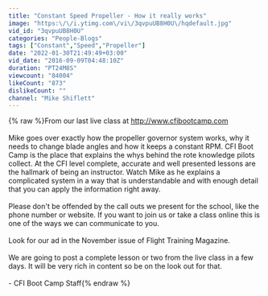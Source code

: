```yaml
---
title: "Constant Speed Propeller - How it really works"
image: "https:\/\/i.ytimg.com\/vi\/3qvpuUB8H0U\/hqdefault.jpg"
vid_id: "3qvpuUB8H0U"
categories: "People-Blogs"
tags: ["Constant","Speed","Propeller"]
date: "2022-01-30T21:49:49+03:00"
vid_date: "2016-09-09T04:48:10Z"
duration: "PT24M8S"
viewcount: "84004"
likeCount: "873"
dislikeCount: ""
channel: "Mike Shiflett"
---
```

{% raw %}From our last live class at <a rel="nofollow" target="blank" href="http://www.cfibootcamp.com">http://www.cfibootcamp.com</a><br /><br />Mike goes over exactly how the propeller governor system works, why it needs to change blade angles and how it keeps a constant RPM.  CFI Boot Camp is the place that explains the whys behind the rote knowledge pilots collect.  At the CFI level complete, accurate and well presented lessons are the hallmark of being an instructor.  Watch Mike as he explains a complicated system in a way that is understandable and with enough detail that you can apply the information right away.<br /><br />Please don't be offended by the call outs we present for the school, like the phone number or website.  If you want to join us or take a class online this is one of the ways we can communicate to you.  <br /><br />Look for our ad in the November issue of Flight Training Magazine.<br /><br />We are going to post a complete lesson or two from the live class in a  few days.  It will be very rich in content so be on the look out for that.<br /><br />- CFI Boot Camp Staff{% endraw %}
